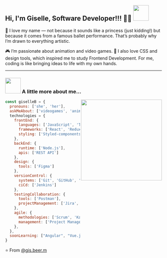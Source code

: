 ## Hi, I'm Giselle, Software Developer!!! 👨‍💻 <img src="https://media.giphy.com/media/mGcNjsfWAjY5AEZNw6/giphy.gif" width="50">

💫 I love my name — not because it sounds like a princess (just kidding!) but because it comes from a famous ballet performance. That’s probably why I’m drawn to everything artistic.

🎮 I’m passionate about animation and video games.
🎨 I also love CSS and design tools, which inspired me to study Frontend Development. For me, coding is like bringing ideas to life with my own hands.

***

### <img src="https://media.giphy.com/media/VgCDAzcKvsR6OM0uWg/giphy.gif" width="50"> A little more about me...

<img align='right' src="https://c.tenor.com/MuePUtmy1ZMAAAAC/himouto-umaru.gif" width="260">

```javascript
const giselleB = {
  pronouns: ['she', 'her'],
  askMeAbout: ['videogames', 'anime', 'food', 'craftBeer', 'coffee', 'my cats'],
  technologies = {
    frontEnd: {
      languages: ['JavaScript', 'TypeScript', 'HTML', 'CSS'],
      frameworks: ['React', 'Redux', 'Next.js'],
      styling: ['Styled-components', 'Storybook']
    },
    backEnd: {
      runtime: ['Node.js'],
      apis: ['REST API']
    },
    design: {
      tools: ['Figma']
    },
    versionControl: {
      systems: ['Git', 'GitHub', 'Bitbucket'],
      ciCd: ['Jenkins']
    },
    testingCollaboration: {
      tools: ['Postman'],
      projectManagement: ['Jira', 'Confluence']
    },
    agile: {
      methodologies: ['Scrum', 'Kanban', 'Agile Methodologies'],
      management: ['Project Management']
    },
  },
  soonLearning: ["Angular", "Vue.js"],
}
```
  
  ⭐️ From [@gis.beer.m](https://github.com/KGISELLE)

<!--
**KGISELLE/KGISELLE** is a ✨ _special_ ✨ repository because its `README.md` (this file) appears on your GitHub profile.

Here are some ideas to get you started:

- 🔭 I’m currently working on ...
- 🌱 I’m currently learning ...
- 👯 I’m looking to collaborate on ...
- 🤔 I’m looking for help with ...
- 💬 Ask me about ...
- 📫 How to reach me: ...
- 😄 Pronouns: ...
- ⚡ Fun fact: ...
-->
